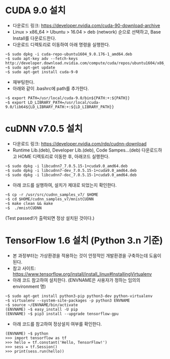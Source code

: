 # CUDA 9.0 설치
* 다운로드 링크: https://developer.nvidia.com/cuda-90-download-archive
* Linux > x86_64 > Ubuntu > 16.04 > deb (network) 순으로 선택하고, Base Install를 다운로드한다.
* 다운로드 디렉토리로 이동하여 아래 명령을 실행한다.
```
~$ sudo dpkg -i cuda-repo-ubuntu1604_9.0.176-1_amd64.deb
~$ sudo apt-key adv --fetch-keys http://developer.download.nvidia.com/compute/cuda/repos/ubuntu1604/x86_64/7fa2af80.pub
~$ sudo apt-get update
~$ sudo apt-get install cuda-9-0
```
* 재부팅한다.
* 아래와 같이 .bashrc에 path를 추가한다.
```
~$ export PATH=/usr/local/cuda-9.0/bin${PATH:+:${PATH}}
~$ export LD_LIBRARY_PATH=/usr/local/cuda-9.0/lib64${LD_LIBRARY_PATH:+:${LD_LIBRARY_PATH}}
```

# cuDNN v7.0.5 설치
* 다운로드 링크: https://developer.nvidia.com/rdp/cudnn-download
* Runtime Lib.(deb), Developer Lib.(deb), Code Sampes...(deb) 다운로드하고 HOME 디렉토리로 이동한 후, 아래코드 실행한다.
```
~$ sudo dpkg -i libcudnn7_7.0.5.15-1+cuda9.0_amd64.deb
~$ sudo dpkg -i libcudnn7-dev_7.0.5.15-1+cuda9.0_amd64.deb
~$ sudo dpkg -i libcudnn7-doc_7.0.5.15-1+cuda9.0_amd64.deb
```
* 아래 코드를 실행하여, 설치가 제대로 되었는지 확인한다.
```
~$ cp -r /usr/src/cudnn_samples_v7/ $HOME
~$ cd $HOME/cudnn_samples_v7/mnistCUDNN
~$ make clean && make
~$  ./mnistCUDNN
```
(Test passed!가 출력되면 정상 설치된 것이다.)

# TensorFlow 1.6 설치 (Python 3.n 기준)
* 본 과정부터는 가상환경을 적용하는 것이 안정적인 개발환경을 구축하는데 도움이 된다.
* 참고 사이트: https://www.tensorflow.org/install/install_linux#InstallingVirtualenv
* 아래 코드 참고하여 설치한다. (ENVNAME은 사용자가 정하는 임의의 environment 명)
```
~$ sudo apt-get install python3-pip python3-dev python-virtualenv
~$ virtualenv --system-site-packages -p python3 ENVNAME
~$ source ~/ENVNAME/bin/activate
(ENVNAME) ~$ easy_install -U pip
(ENVNAME) ~$ pip3 install --upgrade tensorflow-gpu
```
* 아래 코드를 참고하여 정상설치 여부를 확인한다.
```
(ENVNAME) ~$ python
>>> import tensorflow as tf
>>> hello = tf.constant('Hello, TensorFlow!')
>>> sess = tf.Session()
>>> print(sess.run(hello))
```